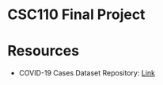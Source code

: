 # CSC110 Final Project

# Resources

- COVID-19 Cases Dataset Repository: [Link](https://github.com/CSSEGISandData/COVID-19)
